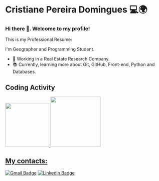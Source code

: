 # Cristiane Pereira Domingues 💻🌍


 ### Hi there 👋. Welcome to my profile!
 
 This is my Professional Resume:

I'm Geographer and Programming Student.

- 📌 Working in a Real Estate Research Company.
- 📚 Currently, learning more about Git, GitHub, Front-end, Python and Databases.

## Coding Activity

 <div>
  <a href="https://github.com/cristianedomingues">
   <img height="140em" src="https://github-readme-stats.vercel.app/api/top-langs/?username=cristianedomingues&layout=compact&langs_count=16&theme=dracula"/>
  <img height="160em" src="https://github-readme-stats.vercel.app/api?username=cristianedomingues&show_icons=true&theme=dracula&include_all_commits=true&count_private=true"/>
  <div>

 ## My contacts:
 
[![Gmail Badge](https://img.shields.io/badge/-gmail-c14438?style=flat-square&logo=Gmail&logoColor=white&link=mailto:cris.domingues@gmail.com)](mailto:cris.domingues@gmail.com)
[![Linkedin Badge](https://img.shields.io/badge/-cristianedomingues-blue?style=flat-square&logo=Linkedin&logoColor=white&link=https://www.linkedin.com/in/cristianedomingues/)](https://www.linkedin.com/in/cristianedomingues/)

<!--
**cristianedomingues/cristianedomingues** is a ✨ _special_ ✨ repository because its `README.md` (this file) appears on your GitHub profile.

Here are some ideas to get you started:

- 🔭 I’m currently working on ..
- 🌱 I’m currently learning ...
- 👯 I’m looking to collaborate on ...
- 🤔 I’m looking for help with ...
- 💬 Ask me about ...
- 📫 How to reach me: ...
- 😄 Pronouns: ...
- ⚡ Fun fact: ...
-->
